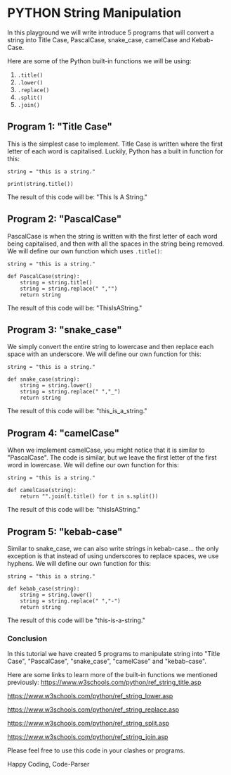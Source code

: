 # PYTHON String Manipulation

In this playground we will write introduce 5 programs that will convert a string into Title Case, PascalCase, snake_case, camelCase and Kebab-Case.

Here are some of the Python built-in functions we will be using:
1. ```.title()```
2. ```.lower()```
3. ```.replace()```
4. ```.split()```
5. ```.join()```



## Program 1: "Title Case"
This is the simplest case to implement. Title Case is written where the first letter of each word is capitalised.
Luckily, Python has a built in function for this:
```
string = "this is a string."

print(string.title())
```
The result of this code will be: "This Is A String."

## Program 2: "PascalCase"
PascalCase is when the string is written with the first letter of each word being capitalised, and then with all the spaces in the string being removed.
We will define our own function which uses ```.title()```:
```
string = "this is a string."

def PascalCase(string):
    string = string.title()
    string = string.replace(" ","")
    return string
```
The result of this code will be: "ThisIsAString."

## Program 3: "snake_case"
We simply convert the entire string to lowercase and then replace each space with an underscore.
We will define our own function for this:
```
string = "this is a string."

def snake_case(string):
    string = string.lower()
    string = string.replace(" ","_")
    return string
```
The result of this code will be: "this_is_a_string."

## Program 4: "camelCase"
When we implement camelCase, you might notice that it is similar to "PascalCase". The code is similar, but we leave the first letter of the first word in lowercase.
We will define our own function for this:
```
string = "this is a string."

def camelCase(string):
    return "".join(t.title() for t in s.split())
```
The result of this code will be: "thisIsAString."

## Program 5: "kebab-case"
Similar to snake_case, we can also write strings in kebab-case... the only exception is that instead of using underscores to replace spaces, we use hyphens.
We will define our own function for this:
```
string = "this is a string."

def kebab_case(string):
    string = string.lower()
    string = string.replace(" ","-")
    return string
```
The result of this code will be "this-is-a-string."

### Conclusion
In this tutorial we have created 5 programs to manipulate string into "Title Case", "PascalCase", "snake_case", "camelCase" and "kebab-case".

Here are some links to learn more of the built-in functions we mentioned previously:
https://www.w3schools.com/python/ref_string_title.asp

https://www.w3schools.com/python/ref_string_lower.asp

https://www.w3schools.com/python/ref_string_replace.asp

https://www.w3schools.com/python/ref_string_split.asp

https://www.w3schools.com/python/ref_string_join.asp

Please feel free to use this code in your clashes or programs.

Happy Coding,
Code-Parser